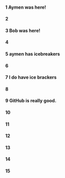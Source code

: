#### 1 Aymen was here!
#### 2
#### 3 Bob was here!
#### 4
#### 5 aymen has icebreakers
#### 6
#### 7 I do have ice brackers
#### 8
#### 9 GitHub is really good.
#### 10
#### 11
#### 12
#### 13
#### 14
#### 15